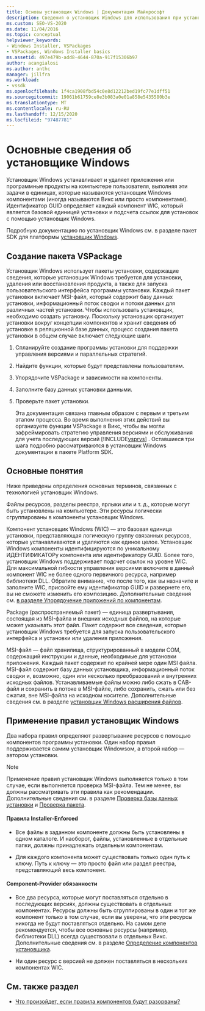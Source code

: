 ```yaml
---
title: Основы установщик Windows | Документация Майкрософт
description: Сведения о установщик Windows для использования при установке VSPackage, включая организацию функций VSPackage в установщик Windows компонентов.
ms.custom: SEO-VS-2020
ms.date: 11/04/2016
ms.topic: conceptual
helpviewer_keywords:
- Windows Installer, VSPackages
- VSPackages, Windows Installer basics
ms.assetid: 497e479b-add8-4644-870a-917f15306b97
author: acangialosi
ms.author: anthc
manager: jillfra
ms.workload:
- vssdk
ms.openlocfilehash: 1f4ca1908fbd54c0e8d12212bed19fc77e1dff51
ms.sourcegitcommit: 19061b61759ce8e3b083a0e01a858e5435580b3e
ms.translationtype: MT
ms.contentlocale: ru-RU
ms.lasthandoff: 12/15/2020
ms.locfileid: "97487781"
---
```

# <a name="windows-installer-basics"></a>Основные сведения об установщике Windows
Установщик Windows устанавливает и удаляет приложения или программные продукты на компьютере пользователя, выполняя эти задачи в единицах, которые называются установщик Windows компонентами (иногда называются Викс или просто компонентами). Идентификатор GUID определяет каждый компонент WIC, который является базовой единицей установки и подсчета ссылок для установок с помощью установщик Windows.

 Подробную документацию по установщик Windows см. в разделе пакет SDK для платформы [установщик Windows](/previous-versions/2kt85ked(v=vs.120)).

## <a name="authoring-a-vspackage"></a>Создание пакета VSPackage
 Установщик Windows использует пакеты установки, содержащие сведения, которые установщик Windows требуется для установки, удаления или восстановления продукта, а также для запуска пользовательского интерфейса программы установки. Каждый пакет установки включает MSI-файл, который содержит базу данных установки, информационный поток сводки и потоки данных для различных частей установки. Чтобы использовать установщик, необходимо создать установку. Поскольку установщик организует установки вокруг концепции компонентов и хранит сведения об установке в реляционной базе данных, процесс создания пакета установки в общем случае включает следующие шаги.

1. Спланируйте создание программы установки для поддержки управления версиями и параллельных стратегий.

2. Найдите функции, которые будут представлены пользователям.

3. Упорядочите VSPackage и зависимости на компоненты.

4. Заполните базу данных установки данными.

5. Проверьте пакет установки.

   Эта документация связана главным образом с первым и третьим этапом процесса. Во время выполнения этих действий вы организуете функции VSPackage в Викс, чтобы вы могли зафреймировать стратегию управления версиями и обслуживания для учета последующих версий [!INCLUDE[vsprvs](../../code-quality/includes/vsprvs_md.md)] . Оставшиеся три шага подробно рассматриваются в установщик Windows документации в пакете Platform SDK.

## <a name="key-terms"></a>Основные понятия
 Ниже приведены определения основных терминов, связанных с технологией установщик Windows.

 Файлы ресурсов, разделы реестра, ярлыки или и т. д., которые могут быть установлены на компьютере. Эти ресурсы логически сгруппированы в компоненты установщик Windows.

 Компонент установщик Windows (WIC) — это базовая единица установки, представляющая логическую группу связанных ресурсов, которые устанавливаются и удаляются как единое целое. Установщик Windows компоненты идентифицируются по уникальному ИДЕНТИФИКАТОРу компонента или идентификатору GUID. Более того, установщик Windows поддерживает подсчет ссылок на уровне WIC. Для максимальной гибкости управления версиями включите в данный компонент WIC не более одного первичного ресурса, например библиотеки DLL. Обратите внимание, что после того, как вы назначите и заполните WIC, присвойте ему идентификатор GUID и развернете его, вы не сможете изменить его композицию. Дополнительные сведения см. [в разделе Упорядочение приложений по компонентам](/windows/desktop/Msi/organizing-applications-into-components).

 Package (распространяемый пакет) — единица развертывания, состоящая из MSI-файла и внешних исходных файлов, на которые может указывать этот файл. Пакет содержит все сведения, которые установщик Windows требуется для запуска пользовательского интерфейса и установки или удаления приложения.

 MSI-файл — файл хранилища, структурированный в модели COM, содержащий инструкции и данные, необходимые для установки приложения. Каждый пакет содержит по крайней мере один MSI файла. MSI-файл содержит базу данных установщика, информационный поток сводки и, возможно, один или несколько преобразований и внутренних исходных файлов. Устанавливаемые файлы можно либо сжать в CAB-файл и сохранить в потоке в MSI-файле, либо сохранить, сжать или без сжатия, вне MSI-файла на исходном носителе. Дополнительные сведения см. в разделе [установщик Windows расширения файлов](/windows/desktop/Msi/windows-installer-file-extensions).

## <a name="windows-installer-rules-enforcement"></a>Применение правил установщик Windows
 Два набора правил определяют развертывание ресурсов с помощью компонентов программы установки. Один набор правил поддерживается самим установщик Windowsом, а второй набор — автором установки.

> [!NOTE]
> Применение правил установщик Windows выполняется только в том случае, если выполняется проверка MSI-файла. Тем не менее, вы должны рассматривать эти правила как рекомендации. Дополнительные сведения см. в разделе [Проверка базы данных установки](/windows/desktop/Msi/validating-an-installation-database) и [Проверка пакета](/windows/desktop/Msi/package-validation).

#### <a name="installer-enforced-rules"></a>Правила Installer-Enforced

- Все файлы в заданном компоненте должны быть установлены в одном каталоге. И наоборот, файлы, установленные в отдельные папки, должны принадлежать отдельным компонентам.

- Для каждого компонента может существовать только один путь к ключу. Путь к ключу — это просто файл или раздел реестра, представляющий весь компонент.

#### <a name="component-provider-responsibilities"></a>Component-Provider обязанности

- Все два ресурса, которые могут поставляться отдельно в последующих версиях, должны существовать в отдельных компонентах. Ресурсы должны быть сгруппированы в один и тот же компонент только в том случае, если вы уверены, что эти ресурсы никогда не будут поставляться отдельно. На самом деле рекомендуется, чтобы все основные ресурсы (например, библиотеки DLL) всегда существовали в отдельных Викс. Дополнительные сведения см. в разделе [Определение компонентов установщика](/windows/desktop/Msi/defining-installer-components).

- Ни один ресурс с версией не должен поставляться в нескольких компонентах WIC.

## <a name="see-also"></a>См. также раздел
- [Что произойдет, если правила компонентов будут разорваны?](/windows/desktop/Msi/what-happens-if-the-component-rules-are-broken)
